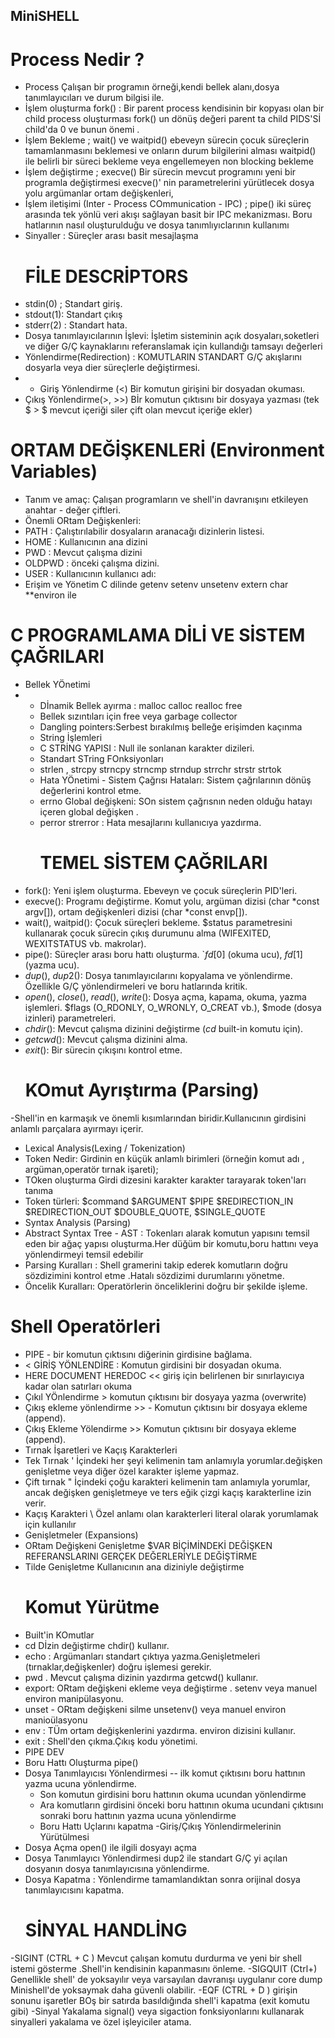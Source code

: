  ## MiniSHELL
# Process Nedir ?
- Process Çalışan bir programın örneği,kendi bellek alanı,dosya tanımlayıcıları ve durum bilgisi ile.
- İşlem oluşturma fork() : Bir parent process kendisinin bir kopyası olan bir child process oluşturması fork() un dönüş değeri parent ta child PIDS'Sİ child'da 0 ve bunun önemi .
- İşlem Bekleme ; wait() ve waitpid() ebeveyn sürecin çocuk süreçlerin tamamlanmasını beklemesi ve onların durum bilgilerini alması waitpid() ile belirli bir süreci bekleme veya engellemeyen non blocking bekleme
- İşlem değiştirme ; execve() Bir sürecin mevcut programını yeni bir programla değiştirmesi execve()' nin parametrelerini yürütlecek dosya yolu argümanlar ortam değişkenleri,
- İşlem iletişimi (Inter - Process COmmunication - IPC) ; pipe() iki süreç arasında tek yönlü veri akışı sağlayan basit bir IPC mekanizması. Boru hatlarının nasıl oluşturulduğu ve dosya tanımlıyıclarının kullanımı
- Sinyaller : Süreçler arası basit mesajlaşma
  # FİLE DESCRİPTORS
- stdin(0) ; Standart giriş.
- stdout(1): Standart çıkış
- stderr(2) : Standart hata.
- Dosya tanımlayıcılarının İşlevi: İşletim sisteminin açık dosyaları,soketleri ve diğer G/Ç kaynaklarını referanslamak için kullandığı tamsayı değerleri
- Yönlendirme(Redirection) : KOMUTLARIN STANDART G/Ç akışlarını dosyarla veya dier süreçlerle değiştirmesi.
- - Giriş Yönlendirme (<) Bir komutun girişini bir dosyadan okuması.
- Çıkış Yönlendirme(>, >>) Bİr komutun çıktısını bir dosyaya yazması (tek $ > $ mevcut içeriği siler çift olan mevcut içeriğe ekler)
# ORTAM DEĞİŞKENLERİ (Environment Variables)
- Tanım ve amaç: Çalışan programların ve shell'in davranışını etkileyen anahtar - değer çiftleri.
- Önemli ORtam Değişkenleri:
- PATH : Çalıştırılabilir dosyaların aranacağı dizinlerin listesi.
- HOME : Kullanıcının ana dizini
- PWD : Mevcut çalışma dizini
- OLDPWD : önceki çalışma dizini.
- USER : Kullanıcının kullanıcı adı:
- Erişim ve Yönetim C dilinde getenv setenv unsetenv extern char **environ ile
# C PROGRAMLAMA DİLİ VE SİSTEM ÇAĞRILARI 
- Bellek YÖnetimi
- - Dİnamik Bellek ayırma : malloc calloc realloc free
  - Bellek sızıntıları için free veya garbage collector
  - Dangling pointers:Serbest bırakılmış belleğe erişimden kaçınma
  - String İşlemleri
  - C STRİNG YAPISI : Null ile sonlanan karakter dizileri.
  - Standart STring FOnksiyonları
  - strlen , strcpy strncpy strncmp strndup strrchr strstr strtok
  - Hata YÖnetimi - Sistem Çağrısı Hataları: Sistem çağrılarının dönüş değerlerini kontrol etme.
  - errno Global değişkeni: SOn sistem çağrısnın neden olduğu hatayı içeren global değişken .
  - perror strerror : Hata mesajlarını kullanıcıya yazdırma.
    # TEMEL SİSTEM ÇAĞRILARI
-  fork(): Yeni işlem oluşturma. Ebeveyn ve çocuk süreçlerin PID'leri.
- execve(): Programı değiştirme. Komut yolu, argüman dizisi (char *const argv[]), ortam değişkenleri dizisi (char *const envp[]).
- wait(), waitpid(): Çocuk süreçleri bekleme. $status parametresini kullanarak çocuk sürecin çıkış durumunu alma (WIFEXITED, WEXITSTATUS vb. makrolar).
- pipe(): Süreçler arası boru hattı oluşturma. `$fd[0]$ (okuma ucu), $fd[1]$ (yazma ucu).
- $dup()$, $dup2()$: Dosya tanımlayıcılarını kopyalama ve yönlendirme. Özellikle G/Ç yönlendirmeleri ve boru hatlarında kritik.
- $open()$, $close()$, $read()$, $write()$: Dosya açma, kapama, okuma, yazma işlemleri. $flags (O_RDONLY, O_WRONLY, O_CREAT vb.), $mode (dosya izinleri) parametreleri.
- $chdir()$: Mevcut çalışma dizinini değiştirme ($cd$ built-in komutu için).
- $getcwd()$: Mevcut çalışma dizinini alma.
- $exit()$: Bir sürecin çıkışını kontrol etme.
  # KOmut Ayrıştırma (Parsing)
-Shell'in en karmaşık ve önemli kısımlarından biridir.Kullanıcının girdisini anlamlı parçalara ayırmayı içerir.
- Lexical Analysis(Lexing / Tokenization)
- Token Nedir: Girdinin en küçük anlamlı birimleri (örneğin komut adı , argüman,operatör tırnak işareti);
- TOken oluşturma Girdi dizesini karakter karakter tarayarak token'ları tanıma
- Token türleri: $command $ARGUMENT $PIPE $REDIRECTION_IN $REDIRECTION_OUT $DOUBLE_QUOTE, $SINGLE_QUOTE
- Syntax Analysis (Parsing)
- Abstract Syntax Tree - AST : Tokenları alarak komutun yapısını temsil eden bir ağaç yapısı oluşturma.Her düğüm bir komutu,boru hattını veya yönlendirmeyi temsil edebilir
- Parsing Kuralları : Shell gramerini takip ederek komutların doğru sözdizimini kontrol etme .Hatalı sözdizimi durumlarını yönetme.
- Öncelik Kuralları: Operatörlerin önceliklerini doğru bir şekilde işleme.
# Shell Operatörleri 
- PIPE - bir komutun çıktısını diğerinin girdisine bağlama.
- < GİRİŞ YÖNLENDİRE : Komutun girdisini bir dosyadan okuma.
- HERE DOCUMENT HEREDOC << giriş için belirlenen bir sınırlayıcıya kadar olan satırları okuma
- Çıkıl YÖnlendirme > komutun çıktısını bir dosyaya yazma (overwrite)
- Çıkış ekleme yönlendirme >> - Komutun çıktısını bir dosyaya ekleme (append).
- Çıkış Ekleme Yölendirme >> Komutun çıktısını bir dosyaya ekleme (append).
- Tırnak İşaretleri ve Kaçış Karakterleri
- Tek Tırnak ' İçindeki her şeyi kelimenin tam anlamıyla yorumlar.değişken genişletme veya diğer özel karakter işleme yapmaz.
- Çift tırnak "  İçindeki çoğu karakteri kelimenin tam anlamıyla yorumlar, ancak değişken genişletmeye ve ters eğik çizgi kaçış karakterline izin verir.
- Kaçış Karakteri \ Özel anlamı olan karakterleri literal olarak yorumlamak için kullanılır
- Genişletmeler (Expansions)
- ORtam Değişkeni Genişletme $VAR BİÇİMİNDEKİ DEĞİŞKEN REFERANSLARINI GERÇEK DEĞERLERİYLE DEĞİŞTİRME
- Tilde Genişletme Kullanıcının ana diziniyle değiştirme
  # Komut Yürütme
- Built'in KOmutlar
- cd Dİzin değiştirme chdir() kullanır.
- echo : Argümanları standart çıktıya yazma.Genişletmeleri (tırnaklar,değişkenler) doğru işlemesi gerekir.
- pwd . Mevcut çalışma dizinin yazdırma getcwd() kullanır.
- export: ORtam değişkeni ekleme veya değiştirme . setenv veya manuel environ manipülasyonu.
- unset - ORtam değişkeni silme unsetenv() veya manuel environ manioülasyonu
- env : TÜm ortam değişkenlerini yazdırma. environ dizisini kullanır.
- exit : Shell'den çıkma.Çıkış kodu yönetimi.
- PIPE DEV
- Boru Hattı Oluşturma pipe()
- Dosya Tanımlayıcısı Yönlendirmesi
-- ilk komut çıktısını boru hattının yazma ucuna yönlendirme.
  - Son komutun girdisini boru hattının okuma ucundan yönlendirme
  - Ara komutların girdisini önceki boru hattının okuma ucundani çıktısını sonraki boru hattının yazma ucuna yönlendirme
  - Boru Hattı Uçlarını kapatma
-Giriş/Çıkış Yönlendirmelerinin Yürütülmesi
- Dosya Açma open() ile ilgili dosyayı açma
- Dosya Tanımlayıcı Yönlendirmesi dup2 ile standart G/Ç yi açılan dosyanın dosya tanımlayıcısına yönlendirme.
- Dosya Kapatma : Yönlendirme tamamlandıktan sonra orijinal dosya tanımlayıcısını kapatma.
  # SİNYAL HANDLİNG
-SIGINT (CTRL + C ) Mevcut çalışan komutu durdurma ve yeni bir shell istemi gösterme .Shell'in kendisinin kapanmasını önleme.
-SIGQUIT (Ctrl+) Genellikle shell' de yoksayılır veya varsayılan davranışı uygulanır core dump Minishell'de yoksaymak daha güvenli olabilir.
-EQF (CTRL + D ) girişin sonunu işaretler BOş bir satırda basıldığında shell'i kapatma (exit komutu gibi)
-Sinyal Yakalama signal() veya sigaction fonksiyonlarını kullanarak sinyalleri yakalama ve özel işleyiciler atama.
